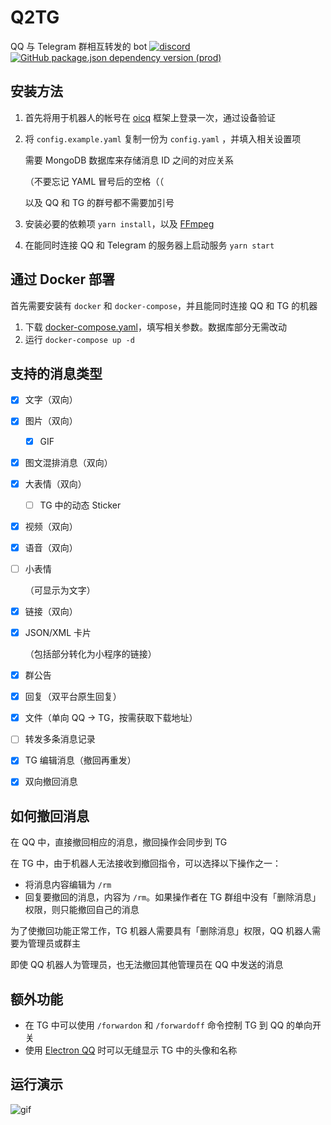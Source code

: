 # Q2TG
QQ 与 Telegram 群相互转发的 bot
[![discord](https://img.shields.io/static/v1?label=chat&message=discord&color=7289da&logo=discord)](https://discord.gg/gKnU7BARzv)
[![GitHub package.json dependency version (prod)](https://img.shields.io/github/package-json/dependency-version/clansty/Q2TG/oicq)](https://github.com/takayama-lily/oicq)

## 安装方法

1. 首先将用于机器人的帐号在 [oicq](https://github.com/takayama-lily/oicq) 框架上登录一次，通过设备验证

2. 将 `config.example.yaml` 复制一份为 `config.yaml` ，并填入相关设置项

   需要 MongoDB 数据库来存储消息 ID 之间的对应关系

   （不要忘记 YAML 冒号后的空格（（
   
   以及 QQ 和 TG 的群号都不需要加引号

3. 安装必要的依赖项 `yarn install`，以及 [FFmpeg](https://www.ffmpeg.org/)

4. 在能同时连接 QQ 和 Telegram 的服务器上启动服务 `yarn start`

## 通过 Docker 部署

首先需要安装有 `docker` 和 `docker-compose`，并且能同时连接 QQ 和 TG 的机器

1. 下载 [docker-compose.yaml](./docker-compose.yaml)，填写相关参数。数据库部分无需改动
2. 运行 `docker-compose up -d`

## 支持的消息类型

- [x] 文字（双向）

- [x] 图片（双向）

  - [x] GIF

- [x] 图文混排消息（双向）

- [x] 大表情（双向）

  - [ ] TG 中的动态 Sticker

- [x] 视频（双向）

- [x] 语音（双向）

- [ ] 小表情

  （可显示为文字）

- [x] 链接（双向）

- [x] JSON/XML 卡片

  （包括部分转化为小程序的链接）

- [x] 群公告

- [x] 回复（双平台原生回复）

- [x] 文件（单向 QQ -> TG，按需获取下载地址）

- [ ] 转发多条消息记录

- [x] TG 编辑消息（撤回再重发）

- [x] 双向撤回消息

## 如何撤回消息

在 QQ 中，直接撤回相应的消息，撤回操作会同步到 TG

在 TG 中，由于机器人无法接收到撤回指令，可以选择以下操作之一：

- 将消息内容编辑为 `/rm`
- 回复要撤回的消息，内容为 `/rm`。如果操作者在 TG 群组中没有「删除消息」权限，则只能撤回自己的消息

为了使撤回功能正常工作，TG 机器人需要具有「删除消息」权限，QQ 机器人需要为管理员或群主

即使 QQ 机器人为管理员，也无法撤回其他管理员在 QQ 中发送的消息

## 额外功能

- 在 TG 中可以使用 `/forwardon` 和 `/forwardoff` 命令控制 TG 到 QQ 的单向开关
- 使用 [Electron QQ](https://github.com/Clansty/electron-qq) 时可以无缝显示 TG 中的头像和名称

## 运行演示

![gif](https://user-images.githubusercontent.com/18461360/127771641-7195f752-52a9-49cd-98a0-80dc5f6bbe64.gif)

